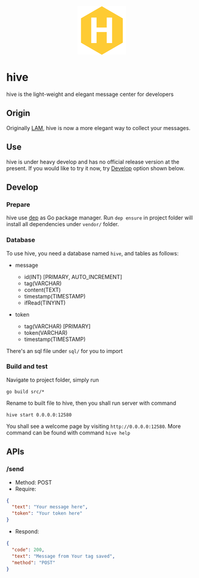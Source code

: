 <div align=center>
  <img src='https://raw.githubusercontent.com/JerryLiao26/hive/master/static/hive_small.png' alt='hive logo'>
</div>

# hive

hive is the light-weight and elegant message center for developers

## Origin

Originally [LAM](https://github.com/JerryLiao26/LAM), hive is now a more elegant way to collect your messages.

## Use

hive is under heavy develop and has no official release version at the present. If you would like to try it now, try [Develop](#develop) option shown below.

## Develop

### Prepare

hive use [dep](https://golang.github.io/dep/) as Go package manager. Run ```dep ensure``` in project folder will install all dependencies under ```vendor/``` folder.

### Database

To use hive, you need a database named ```hive```, and tables as follows:
- message
  - id(INT) [PRIMARY, AUTO_INCREMENT]
  - tag(VARCHAR)
  - content(TEXT)
  - timestamp(TIMESTAMP)
  - ifRead(TINYINT)

- token
  - tag(VARCHAR) [PRIMARY]
  - token(VARCHAR)
  - timestamp(TIMESTAMP)

There's an sql file under ```sql/``` for you to import

### Build and test

Navigate to project folder, simply run
```
go build src/*
```
Rename to built file to hive, then you shall run server with command
```
hive start 0.0.0.0:12580
```
You shall see a welcome page by visiting ```http://0.0.0.0:12580```. More command can be found with command ```hive help```

## APIs

### /send
- Method: POST
- Require:
```json
{
  "text": "Your message here",
  "token": "Your token here"
}
```
- Respond:
```json
{
  "code": 200,
  "text": "Message from Your tag saved",
  "method": "POST"
}
```
